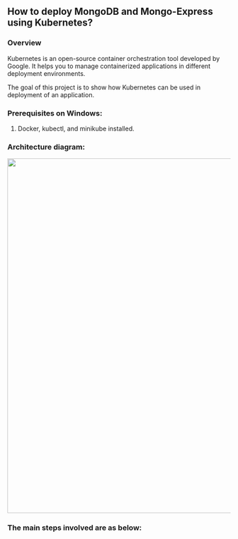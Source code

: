 ## How to deploy MongoDB and Mongo-Express using Kubernetes?

### Overview

Kubernetes is an open-source container orchestration tool developed by Google. It helps you to manage containerized applications in different deployment environments.

The goal of this project is to show how Kubernetes can be used in deployment of an application.

### Prerequisites on Windows:

1.	Docker, kubectl, and minikube installed. 
  
### Architecture diagram:

<img src="https://github.com/Bhat-Priyanka/Docker-Projects/blob/main/Create%20and%20deploy%20containerized%20application%20using%20Docker/Images/Docker.png" width="800">

### The main steps involved are as below:
